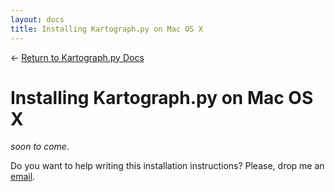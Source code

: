 ```yaml
---
layout: docs
title: Installing Kartograph.py on Mac OS X
---
```


← [Return to Kartograph.py Docs](/docs/kartograph.py/)

# Installing Kartograph.py on Mac OS X

*soon to come*.

Do you want to help writing this installation instructions? Please, drop me an [email](feedback@kartograph.org).